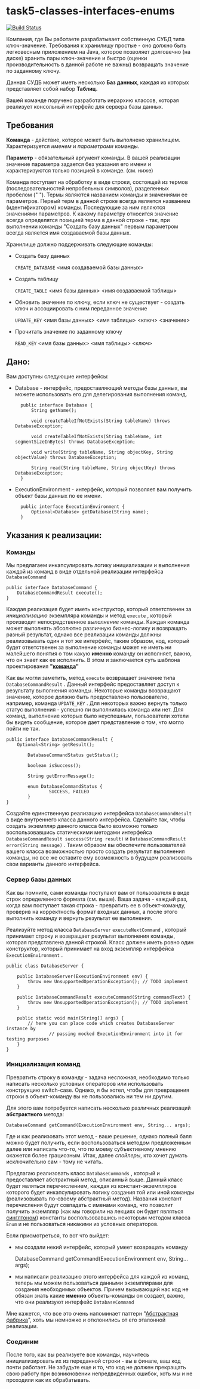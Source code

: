 # task5-classes-interfaces-enums

[![Build Status](https://travis-ci.com/itmo-java-basics-2020/task5-classes-interfaces-enums-NikitaKop.svg?branch=master)](https://travis-ci.com/itmo-java-basics-2020/task5-classes-interfaces-enums-NikitaKop)

Компания, где Вы работаете разрабатывает собственную СУБД типа ключ-значение. Требования к хранилищу простые - оно должно быть легковесным приложением на Java, которое позволяет долговечно (на диске) хранить пары ключ-значение и быстро (оценки производительность в данной работе не важны) возвращать значение по заданному ключу.

Данная СУДБ может иметь несколько **Баз данных**, каждая из которых представляет собой набор **Таблиц.**

Вашей команде поручено разработать иерархию классов, которая реализует консольный интерфейс для сервера базы данных.

## Требования

**Команда** - действие, которое может быть выполнено хранилищем. Характеризуется *именем* и *параметрами* команды. 

**Параметр** - обязательный аргумент команды. В вашей реализации значение параметра задается без указания его имени и характеризуются только позицией в команде. (см. ниже)

Команда поступает на обработку в виде строки, состоящей из термов (последовательностей непробельных символов), разделенных пробелом (" "). Термы являются названием команды и значениями ее параметров. Первый терм в данной строке всегда является названием (идентификатором) команды. Последующие за ним являются значениями параметров. К какому параметру относится значение всегда определятся позицией терма в данной строке - так, при выполнении команды "Создать базу данных" первым параметром всегда является имя создаваемой базы данных.

Хранилище должно поддерживать следующие команды:

- Создать базу данных

    `CREATE_DATABASE` <имя создаваемой базы данных>

- Создать таблицу

    `CREATE_TABLE` <имя базы данных> <имя создаваемой таблицы>

- Обновить значение по ключу, если ключ не существует - создать ключ и ассоциировать с ним переданное значение

    `UPDATE_KEY` <имя базы данных> <имя таблицы> <ключ> <значение>

- Прочитать значение по заданному ключу

    `READ_KEY` <имя базы данных> <имя таблицы> <ключ>

## Дано:

Вам доступны следующие интерфейсы:

- Database - интерфейс, предоставляющий методы базы данных, вы можете использовать его для делегирования выполнения команд.

        public interface Database {
            String getName();
        
            void createTableIfNotExists(String tableName) throws DatabaseException;
        
            void createTableIfNotExists(String tableName, int segmentSizeInBytes) throws DatabaseException;
        
            void write(String tableName, String objectKey, String objectValue) throws DatabaseException;
        
            String read(String tableName, String objectKey) throws DatabaseException;
        }

- ExecutionEnvironment - интерфейс, который позволяет вам получить объект базы данных по ее имени.

        public interface ExecutionEnvironment {
            Optional<Database> getDatabase(String name);
        }

## Указания к реализации:

### Команды

Мы предлагаем инкапсулировать логику инициализации и выполнения каждой из команд в виде отдельной реализации интерфейса `DatabaseCommand` 

    public interface DatabaseCommand {
        DatabaseCommandResult execute();
    }

Каждая реализация будет иметь конструктор, который ответственен за *инициализацию* экземпляра команды и метод `execute` , который производит непосредственное *выполнение* команды. Каждая команда может выполнять абсолютно различную бизнес-логику и возвращать разный результат, однако все реализации команды должны реализовывать один и тот же интерфейс, таким образом, код, который будет ответственен за выполнение команды может не иметь ни малейшего понятия о том какую **именно** команду он исполняет, важно, что он знает как ее исполнить. В этом и заключается суть шаблона проектирования **"[команда](https://refactoring.guru/ru/design-patterns/command)"**

Как вы могли заметить, метод `execute` возвращает значение типа `DatabaseCommandResult` . Данный интерфейс предоставляет доступ к результату выполнения команды. Некоторые команды возвращают значение, которое должно быть предоставлено пользователю, например, команда `UPDATE_KEY` . Для некоторых важно вернуть только статус выполнения - успешно ли выполнилась команда или нет. Для команд, выполнение которых было неуспешным, пользователи хотели бы видеть сообщение, которое дает представление о том, что могло пойти не так.

    public interface DatabaseCommandResult {
        Optional<String> getResult();
    
    		DatabaseCommandStatus getStatus();
    
    		boolean isSuccess();
    
    		String getErrorMessage();
    
    		enum DatabaseCommandStatus {
    				SUCCESS, FAILED
    		}
    }

Создайте единственную реализацию интерфейса `DatabaseCommandResult` в виде внутреннего класса данного интерфейса. Сделайте так, чтобы создать экземпляр данного класса было возможно только воспользовавшись статическими методами интерфейса `DatabaseCommandResult success(String result)` и `DatabaseCommandResult error(String message)` . Таким образом вы обеспечите пользователей вашего класса возможностью просто создать результат выполнения команды, но все же оставите ему возможность в будущем реализовать свои варианты данного интерфейса.

### Сервер базы данных

Как вы помните, сами команды поступают вам от пользователя в виде строк определенного формата (см. выше). Ваша задача - каждый раз, когда вам поступает такая строка - превратить ее в объект-команду, проверив на корректность формат входных данных, а после этого выполнить команду и вернуть результат ее выполнения.

Реализуйте метод класса `DatabaseServer` `executeNextCommand` , который принимает строку и возвращает результат выполнения команды, которая представлена данной строкой. Класс должен иметь ровно один конструктор, который принимает на вход экземпляр интерфейса `ExecutionEnvironment` .

    public class DatabaseServer {
    
        public DatabaseServer(ExecutionEnvironment env) {
            throw new UnsupportedOperationException(); // TODO implement
        }
    
        public DatabaseCommandResult executeCommand(String commandText) {
            throw new UnsupportedOperationException(); // TODO implement
        }
    
        public static void main(String[] args) {
            // here you can place code which creates DatabaseServer instance by
    				// passing mocked ExecutionEnvironment into it for testing purposes
        }
    }

### Инициализация команд

Превратить строку в команду - задача несложная, необходимо только написать несколько условных операторов или использовать конструкцию switch-case. Однако, я бы хотел, чтобы для превращения строки в объект-команду вы не пользовались ни тем ни другим. 

Для этого вам потребуется написать несколько различных реализаций **абстрактного** метода:

    DatabaseCommand getCommand(ExecutionEnvironment env, String... args);

Где и как реализовать этот метод - ваше решение, однако полный балл можно будет получить, если воспользоваться методом предложенным далее или написать что-то, что по моему субъективному мнению окажется более грациозным. Итак, далее *спойлеры*, кто хочет думать исключительно сам - тому не читать.

Предлагаю реализовать класс `DatabaseCommands` , который и предоставляет абстрактный метод, описанный выше. Данный класс будет являться перечислением, каждая из констант-экземпляров которого будет инкапсулировать логику создания той или иной команды (реализовывать по-своему абстрактный метод). Названия констант перечисления будут совпадать с именами команд, что позволит получить экземпляр (как мы говорили на лекциях он будет являться [синглтоном](https://refactoring.guru/ru/design-patterns/singleton)) константы воспользовавшись некоторым методом класса `Enum` и не пользоваться никакими из условных операторов.

Если присмотреться, то вот что выйдет:

- мы создали некий интерфейс, который умеет возвращать команду

    DatabaseCommand getCommand(ExecutionEnvironment env, String... args);

- мы написали реализацию этого интерфейса для каждой из команд, теперь мы можем пользоваться данными экземплярами для создания необходимых объектов. Причем вызывающий нас код не обязан знать какие **именно** объекты-команды он создает, важно, что они реализуют интерфейс `DatabaseCommand`

Мне кажется, что все это очень напоминает паттерн "[Абстрактная фабрика](https://refactoring.guru/ru/design-patterns/abstract-factory)", хоть мы немножко и отклонились от его эталонной реализации.

### Соединим

После того, как вы реализуете все команды, научитесь инициализировать их из переданной строки - вы в финале, ваш код почти работает. Не забудьте еще и то, что код не должен прекращать свою работу при возникновении непредвиденных ошибок, хоть мы и не проходили как их обрабатывать.
